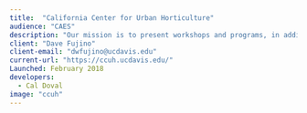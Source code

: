 ```yaml
---
title:  "California Center for Urban Horticulture"
audience: "CAES"
description: "Our mission is to present workshops and programs, in addition to working on initiatives hat promote scientific research and the exchange of science-based principles and practices that protect resources and enhances ecosystems in the urban environment in California."
client: "Dave Fujino"
client-email: "dwfujino@ucdavis.edu"
current-url: "https://ccuh.ucdavis.edu/"
Launched: February 2018
developers:
  - Cal Doval
image: "ccuh"
---
```

